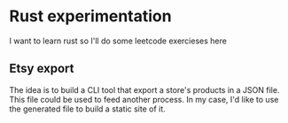 # Rust experimentation

I want to learn rust so I'll do some leetcode exercieses here

## Etsy export

The idea is to build a CLI tool that export a store's products in a JSON file. This file could be used to feed another process. In my case, I'd like to use the generated file to build a static site of it.

